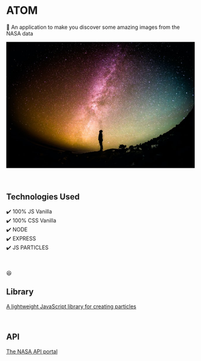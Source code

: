 # ATOM

:satellite: An application to make you discover some amazing images from the NASA data

<p align="center">
  <kbd>
    <img src="./public/images/atom.jpg"></img>
  </kbd>
</p>

&nbsp;

## Technologies Used

✔️ 100% JS Vanilla\
✔️ 100% CSS Vanilla\
✔️ NODE\
✔️ EXPRESS\
✔️ JS PARTICLES

&nbsp;

:satisfied: 

## Library
 <a href="https://vincentgarreau.com/particles.js/">A lightweight JavaScript library for creating particles</a>

&nbsp;

## API
 <a href="https://api.nasa.gov/">The NASA API portal</a>
